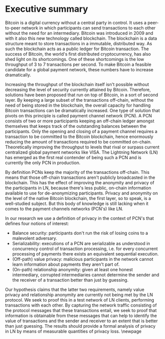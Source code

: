 # Executive summary

Bitcoin is a digital currency without a central party in control. It uses a peer-to-peer network in which participants can send transactions to each other without the need for an intermediary. Bitcoin was introduced in 2009 and with it also this new technology called blockchain. The blockchain is a data structure meant to store transactions in a immutable, distributed way. As such the blockchain acts as a public ledger for Bitcoin transaction. The success of Bitcoin, the world's first distributed cryptocurrency, has also shed light on its shortcomings. One of these shortcomings is the low throughput of 3 to 7 transactions per second. To make Bitcoin a feasible candidate for a global payment network, these numbers have to increase dramatically. 

Increasing the throughput of the blockchain itself isn't possible without decreasing the level of security currently attained by Bitcoin. Therefore, solutions have been proposed that run on top of Bitcoin, in a sort of second layer. By keeping a large subset of the transactions off-chain, without the need of being stored in the blockchain, the overall capacity for handling Bitcoin transactions can be dramatically increased. One type of solution that pivots on this principle is called payment channel network (PCN). A PCN consists of two or more participants keeping an off-chain ledger amongst themselves that keeps track of the outstanding balances between the participants. Only the opening and closing of a payment channel requires a transaction to be committed to the Bitcoin blockchain, hence enormously reducing the amount of transactions required to be committed on-chain. Theoretically improving the throughput to levels that rival or surpass current centralized global payment networks like VISA. The Lightning Network (LN) has emerged as the first real contender of being such a PCN and is currently the only PCN in production.

By definition PCNs keep the majority of the transactions off-chain. This means that those off-chain transactions aren't publicly broadcasted in the blockchain. This has the effect of improving the anonymity and privacy of the participants in LN, because there's less public, on-chain information available to use for de-anonymizing participants. Privacy and anonymity on the level of the native Bitcoin blockchain, the first layer, so to speak, is a well-studied subject. But this body of knowledge is still lacking when it comes to the payment channels networks (PCN's) like LN. 

In our research we use a definition of privacy in the context of PCN's that defines four notions of interest:

- Balance security: participants don't run the risk of losing coins to a malevolent adversary.
- Serializability: executions of a PCN are serializable as understood in concurrency control of transaction processing, i.e. for every concurrent processing of payments there exists an equivalent sequential execution.
- (Off-path) value privacy: malicious participants in the network cannot learn information about payments they aren't part of.
- (On-path) relationship anonymity: given at least one honest intermediary, corrupted intermediaries cannot determine the sender and the receiver of a transaction better than just by guessing.

Our hypothesis claims that the latter two requirements, namely value privacy and relationship anonymity are currently not being met by the LN protocol. We seek to proof this in a test network of LN clients, performing transactions with each other. By capturing the network traffic consisting of the protocol messages that these transactions entail, we seek to proof that information is obtainable from these messages that can help to identify the value of transactions and the sender and receiver to an extent that is better than just guessing. The results should provide a formal analysis of privacy in LN by means of measurable quantities of privacy loss.
\newpage
